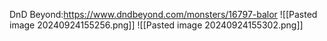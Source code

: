 DnD Beyond:https://www.dndbeyond.com/monsters/16797-balor
![[Pasted image 20240924155256.png]]
![[Pasted image 20240924155302.png]]